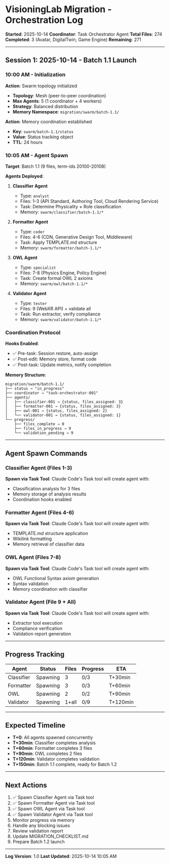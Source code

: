 # VisioningLab Migration - Orchestration Log

**Started**: 2025-10-14
**Coordinator**: Task Orchestrator Agent
**Total Files**: 274
**Completed**: 3 (Avatar, DigitalTwin, Game Engine)
**Remaining**: 271

---

## Session 1: 2025-10-14 - Batch 1.1 Launch

### 10:00 AM - Initialization

**Action**: Swarm topology initialized
- **Topology**: Mesh (peer-to-peer coordination)
- **Max Agents**: 5 (1 coordinator + 4 workers)
- **Strategy**: Balanced distribution
- **Memory Namespace**: `migration/swarm/batch-1.1/`

**Action**: Memory coordination established
- **Key**: `swarm/batch-1.1/status`
- **Value**: Status tracking object
- **TTL**: 24 hours

### 10:05 AM - Agent Spawn

**Target**: Batch 1.1 (9 files, term-ids 20100-20108)

**Agents Deployed**:

1. **Classifier Agent**
   - Type: `analyst`
   - Files: 1-3 (API Standard, Authoring Tool, Cloud Rendering Service)
   - Task: Determine Physicality × Role classification
   - Memory: `swarm/classifier/batch-1.1/*`

2. **Formatter Agent**
   - Type: `coder`
   - Files: 4-6 (CDN, Generative Design Tool, Middleware)
   - Task: Apply TEMPLATE.md structure
   - Memory: `swarm/formatter/batch-1.1/*`

3. **OWL Agent**
   - Type: `specialist`
   - Files: 7-8 (Physics Engine, Policy Engine)
   - Task: Create formal OWL 2 axioms
   - Memory: `swarm/owl/batch-1.1/*`

4. **Validator Agent**
   - Type: `tester`
   - Files: 9 (WebXR API) + validate all
   - Task: Run extractor, verify compliance
   - Memory: `swarm/validator/batch-1.1/*`

### Coordination Protocol

**Hooks Enabled**:
- ✅ Pre-task: Session restore, auto-assign
- ✅ Post-edit: Memory store, format code
- ✅ Post-task: Update metrics, notify completion

**Memory Structure**:
```
migration/swarm/batch-1.1/
├── status → "in_progress"
├── coordinator → "task-orchestrator-001"
├── agents/
│   ├── classifier-001 → {status, files_assigned: 3}
│   ├── formatter-001 → {status, files_assigned: 3}
│   ├── owl-001 → {status, files_assigned: 2}
│   └── validator-001 → {status, files_assigned: 1}
└── progress/
    ├── files_complete → 0
    ├── files_in_progress → 9
    └── validation_pending → 9
```

---

## Agent Spawn Commands

### Classifier Agent (Files 1-3)

**Spawn via Task Tool**: Claude Code's Task tool will create agent with:
- Classification analysis for 3 files
- Memory storage of analysis results
- Coordination hooks enabled

### Formatter Agent (Files 4-6)

**Spawn via Task Tool**: Claude Code's Task tool will create agent with:
- TEMPLATE.md structure application
- Wikilink formatting
- Memory retrieval of classifier data

### OWL Agent (Files 7-8)

**Spawn via Task Tool**: Claude Code's Task tool will create agent with:
- OWL Functional Syntax axiom generation
- Syntax validation
- Memory coordination with classifier

### Validator Agent (File 9 + All)

**Spawn via Task Tool**: Claude Code's Task tool will create agent with:
- Extractor tool execution
- Compliance verification
- Validation report generation

---

## Progress Tracking

| Agent | Status | Files | Progress | ETA |
|-------|--------|-------|----------|-----|
| Classifier | Spawning | 3 | 0/3 | T+30min |
| Formatter | Spawning | 3 | 0/3 | T+60min |
| OWL | Spawning | 2 | 0/2 | T+90min |
| Validator | Spawning | 1+all | 0/9 | T+120min |

---

## Expected Timeline

- **T+0**: All agents spawned concurrently
- **T+30min**: Classifier completes analysis
- **T+60min**: Formatter completes 3 files
- **T+90min**: OWL completes 2 files
- **T+120min**: Validator completes validation
- **T+150min**: Batch 1.1 complete, ready for Batch 1.2

---

## Next Actions

1. ✅ Spawn Classifier Agent via Task tool
2. ✅ Spawn Formatter Agent via Task tool
3. ✅ Spawn OWL Agent via Task tool
4. ✅ Spawn Validator Agent via Task tool
5. Monitor progress via memory
6. Handle any blocking issues
7. Review validation report
8. Update MIGRATION_CHECKLIST.md
9. Prepare Batch 1.2 launch

---

**Log Version**: 1.0
**Last Updated**: 2025-10-14 10:05 AM
